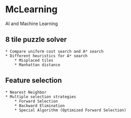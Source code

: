 # McLearning

AI and Machine Learning

## 8 tile puzzle solver
    * Compare uniform cost search and A* search
    * Different heuristics for A* search
        * Misplaced tiles
        * Manhattan distance

## Feature selection
    * Nearest Neighbor
    * Multiple selection strategies
        * Forward Selection
        * Backward Elimination
        * Special Algorithm (Optimized Forward Selection)




